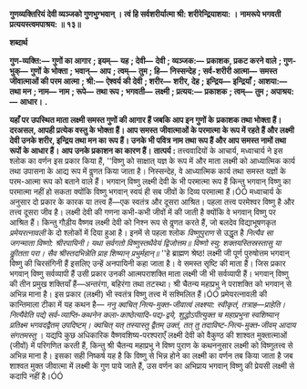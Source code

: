 **गुणव्यक्तिरियं देवी व्यञ्जको गुणभुग्भवान् ।** **त्वं हि सर्वशरीर्यात्मा श्री: शरीरेन्द्रियाशया: ।** **नामरूपे भगवती प्रत्ययस्त्वमपाश्रय: ॥ १३॥** 

**शब्दार्थ** 

**गुण-व्यक्ति:—** **गुणों का आगार** **; इयम्—** **यह** **; देवी—** **देवी** **; व्यञ्जक:—** **प्रकाशक, प्रकट करने वाले** **; गुण-भुक्—** **गुणों** **के भोक्ता** **; भवान्—** **आप** **; त्वम्—** **तुम** **; हि—** **निस्सन्देह** **; सर्व-शरीरी आत्मा—** **समस्त जीवात्माओं की परम आत्मा** **; श्री:—** **ऐश्वर्य की देवी** **; शरीर—** **शरीर, देह** **; इन्द्रिय—** **इन्द्रियाँ** **; आशया:—** **तथा मन** **; नाम—** **नाम** **; रूपे—** **तथा रूप** **; भगवती—** **लक्ष्मी** **; प्रत्यय:—** **प्रकाशक** **; त्वम्—** **तुम** **; अपाश्रय:—** **आधार।** **.** 

**यहाँ पर उपस्थित माता लक्ष्मी समस्त गुणों की आगार हैं जबकि आप इन गुणों के** **प्रकाशक तथा भोक्ता हैं। दरअसल, आपही प्रत्येक वस्तु के भोक्ता हैं। आप समस्त** **जीवात्माओं के परमात्मा के रूप में रहते हैं और लक्ष्मी देवी उनके शरीर, इन्द्रिय तथा मन का** **रूप हैं। उनके भी पवित्र नाम तथा रूप हैं और आप समस्त नामों तथा रूपों के आधार हैं।** **आप उनके प्रकाशन का कारण हैं।** **तात्पर्य :** तत्त्ववादियों के आचार्य, मध्वाचार्य ने इस श्लोक का वर्णन इस प्रकार किया हैं, ''विष्णु को साक्षात् यज्ञ के रूप में और माता लक्ष्मी को आध्यात्मिक कार्य तथा उपासना के आद्य रूप में वॢणत किया जाता है। निस्सन्देह, वे आध्यात्मिक कार्य तथा समस्त यज्ञों के परम-आत्मा रूप को बताने वाले हैं। भगवान् विष्णु लक्ष्मी देवी के भी परमात्मा रूप हैं किन्तु भगवान् विष्णु का परमात्मा नहीं हो सकता क्योंकि विष्णु भगवान् स्वयं ही सब जीवों के दिव्य परमात्मा हैं।ÓÓ मध्वाचार्य के अनुसार दो प्रकार के कारक या तत्त्व हैं—एक स्वतंत्र और दूसरा आश्रित। पहला तत्त्व परमेश्वर विष्णु है और तत्त्व दूसरा जीव है। लक्ष्मी देवी की गणना कभी-कभी जीवों में की जाती है क्योंकि वे भगवान् विष्णु पर आश्रित हैं। किन्तु गौड़ीय वैष्णव लक्ष्मी देवी को निश्न रूप से वॢणत करते हैं, जो बलदेव विद्याभूषणकृत *प्रमेयरत्नावली* के दो श्लोकों में दिया हुआ है। इनमें से पहला श्लोक *विष्णुपुराण* से उद्धृत है *नित्यैव सा जगन्माता विष्णो: श्रीरपायिनी।* *यथा सर्वगतो विष्णुस्तथैवेयं द्विजोत्तम॥* *विष्णो स्यु: शक्तयस्तिस्रस्तासु या कीॢतता परा।* *सैव श्रीस्तदभिन्नेति प्राह शिष्यान् प्रभुर्महान्॥* ''हे ब्राह्मण श्रेष्ठ! लक्ष्मी जी पूर्ण पुरुषोत्तम भगवान् विष्णु की चिरसंगिनी हैं इसलिए उन्हें अनपायिनी कहा जाता है। वे समस्त सृष्टि की माता हैं। जिस प्रकार भगवान् विष्णु सर्वव्यापी हैं उसी प्रकार उनकी आत्मपराशक्ति माता लक्ष्मी जी भी सर्वव्यापी हैं। भगवान् विष्णु की तीन प्रमुख शक्तियाँ हैं—अन्तरंगा, बहिरंगा तथा तटस्था। श्री चैतन्य महाप्रभु ने पराशक्ति को भगवान् से अभिन्न माना है। इस प्रकार (लक्ष्मी) भी स्वतंत्र विष्णु तत्त्व में सश्मिलित हैं।ÓÓ प्रमेयरत्नावली की कान्तिमाला टीका में यह कथन है— *ननु क्वचित् नित्य-मुक्त-जीवात्वं* *लक्ष्श्या: स्वीकृतं, तत्राह—प्राहेति। नित्यैवेति पद्ये सर्व-व्याप्ति-कथनेन कला-काष्ठेत्यादि-पद्य-द्वये,* *शुद्धोऽपीत्युक्त च महाप्रभुना स्वशिष्यान् प्रतिक्ष्म भगवदद्वैतम् उपदिष्टम्। क्वचित् यत् तस्यास्तु द्वैतम्* *उक्तं, तत् तु तदाविष्ट-नित्य-मुक्त-जीवम् आदाय संगतमस्तु* । यद्यपि कुछ अधिकारिक वैष्णवशिष्य-परश्पराएँ लक्ष्मी देवी को वैकुण्ठ की शाश्वत मुक्तात्माओं (जीवों) में परिगणित करती हैं, किन्तु श्री चैतन्य महाप्रभु ने विष्ण पुराण के कथननुसार लक्ष्मी को विष्णुतत्त्व से अभिन्न माना है। इसका सही निष्कर्ष यह है कि विष्णु से भिन्न होने का लक्ष्मी का वर्णन तब किया जाता है जब शाश्वत मुक्त जीवात्मा में लक्ष्मी के गुण पाये जाते हैं, उस वर्णन का अभिप्राय भगवान् विष्णु की प्रेयसी लक्ष्मी से कदापि नहीं है।ÓÓ  